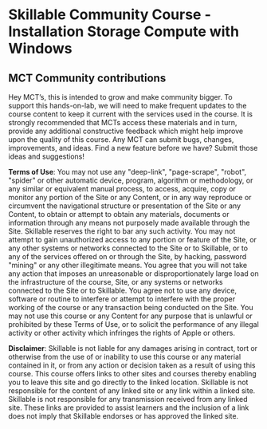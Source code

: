 # Skillable Community Course - Installation Storage Compute with Windows
## MCT Community contributions

Hey MCT’s, this is intended to grow and make community bigger. To support this hands-on-lab, we will need to make frequent updates to the course content to keep it current with the services used in the course. It is strongly recommended that MCTs access these materials and in turn, provide any additional constructive feedback which might help improve upon the quality of this course. Any MCT can submit bugs, changes, improvements, and ideas. Find a new feature before we have? Submit those ideas and suggestions! 

**Terms of Use**: You may not use any "deep-link", "page-scrape", "robot", "spider" or other automatic device, program, algorithm or methodology, or any similar or equivalent manual process, to access, acquire, copy or monitor any portion of the Site or any Content, or in any way reproduce or circumvent the navigational structure or presentation of the Site or any Content, to obtain or attempt to obtain any materials, documents or information through any means not purposely made available through the Site. Skillable reserves the right to bar any such activity. You may not attempt to gain unauthorized access to any portion or feature of the Site, or any other systems or networks connected to the Site or to Skillable, or to any of the services offered on or through the Site, by hacking, password "mining" or any other illegitimate means. You agree that you will not take any action that imposes an unreasonable or disproportionately large load on the infrastructure of the course, Site, or any systems or networks connected to the Site or to Skillable. You agree not to use any device, software or routine to interfere or attempt to interfere with the proper working of the course or any transaction being conducted on the Site. You may not use this course or any Content for any purpose that is unlawful or prohibited by these Terms of Use, or to solicit the performance of any illegal activity or other activity which infringes the rights of Apple or others.

**Disclaimer**: Skillable is not liable for any damages arising in contract, tort or otherwise from the use of or inability to use this course or any material contained in it, or from any action or decision taken as a result of using this course. This course offers links to other sites and courses thereby enabling you to leave this site and go directly to the linked location. Skillable is not responsible for the content of any linked site or any link within a linked site. Skillable is not responsible for any transmission received from any linked site. These links are provided to assist learners and the inclusion of a link does not imply that Skillable endorses or has approved the linked site.
